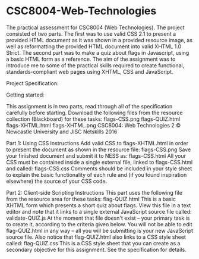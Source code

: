 # CSC8004-Web-Technologies
The practical assessment for CSC8004 (Web Technologies). The project consisted of two parts. The first was to use valid CSS 2.1 to present a provided HTML document as it was shown in a provided resource image, as well as reformatting the provided HTML document into valid XHTML 1.0 Strict. The second part was to make a quiz about flags in Javascript, using a basic HTML form as a reference. The aim of the assignment was to introduce me to some of the practical skills required to create functional, standards-compliant web pages using XHTML, CSS and JavaScript.

Project Specification:

Getting started:

This assignment is in two parts, read through all of the specification carefully before starting.
Download the following files from the resource collection (Blackboard) for these tasks:
flags-CSS.png
flags-QUIZ.html
flags-XHTML.html
flags-XHTML.png
CSC8004: Web Technologies
2 © Newcastle University and JISC Netskills 2016

Part 1: Using CSS
Instructions
Add valid CSS to flags-XHTML.html in order to present the document as shown in the resource
file:
flags-CSS.png
Save your finished document and submit it to NESS as:
flags-CSS.html
All your CSS must be contained inside a single external file, linked to flags-CSS.html and
called:
flags-CSS.css
Comments should be included in your style sheet to explain the basic functionality of each rule
and (if you found inspiration elsewhere) the source of your CSS code.

Part 2: Client-side Scripting
Instructions
This part uses the following file from the resource area for these tasks:
flag-QUIZ.html
This is a basic XHTML form which presents a short quiz about flags. View this file in a text editor
and note that it links to a single external JavaScript source file called:
validate-QUIZ.js
At the moment that file doesn't exist – your primary task is to create it, according to the criteria
given below.
You will not be able to edit flag-QUIZ.html in any way – all you will be submitting is your new
JavaScript source file.
Also notice that flag-QUIZ.html also links to a CSS style sheet called:
flag-QUIZ.css
This is a CSS style sheet that you can create as a secondary objective for this assignment. See
the specification for details.
